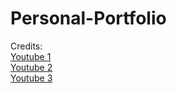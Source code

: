 # Personal-Portfolio

Credits:
<br> [Youtube 1](https://www.youtube.com/watch?v=nxoHR9lltK0&t=222s)
<br> [Youtube 2](https://www.youtube.com/watch?v=womd8BFIbDY)
<br> [Youtube 3](https://www.youtube.com/watch?v=ldwlOzRvYOU&list=WL&index=12&t=3883s)
